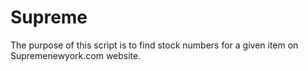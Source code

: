 # Supreme
The purpose of this script is to find stock numbers for a given item on Supremenewyork.com website.
